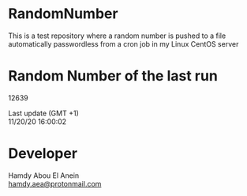 # RandomNumber    
This is a test repository where a random number is pushed to a file automatically passwordless from a cron job in my Linux CentOS server    
# Random Number of the last run   
12639
      
Last update (GMT +1)    
11/20/20 16:00:02
# Developer    
Hamdy Abou El Anein   
hamdy.aea@protonmail.com
